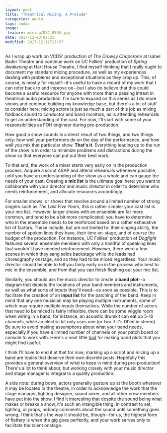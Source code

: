 ```yaml
---
layout: post
title: "Theatrical Micing: A Prelude"
categories: audio
tags: audio
image:
 feature: micing/DSC_8536.jpg
date: 2017-12-03T02:21
modified: 2017-12-12T13:57
---
```


As I wrap up work on VCDS' production of _The Drowsy Chaperone_ at Isabel Bader Theatre and continue work on UC Follies' production of _Spring Awakening_ at Hart House Theatre, I find myself thinking that I really ought to document my standard micing procedure, as well as my experiences dealing with problems and exceptional situations as they crop up. This, of course, is mostly for myself--it's useful to have a record of my work that I can refer back to and improve on--but I also do believe that this could become a useful resource for anyone with more than a passing intrest in theatrical audio production. I'm sure to expand on this series as I do more shows and continue building my knowledge base, but there's a lot of stuff to consider here; micing actors is just as much a part of this job as mixing foldback sound to conductor and band monitors, as is attending rehearsals to get an understanding of the cast. For now, I'll start with some of your responsibilities as FOH engineer during pre-production.

How good a show sounds is a direct result of two things, and two things only: how well your performers do on the day of the performance, and how well you mix that particular show. **That's it**. Everything leading up to the run of the show is in order to minimize problems and distractions during the show so that everyone can put out their best work.

To that end, the work of a mixer starts very early on in the production process. Acquire a script ASAP and attend rehearsals whenever possible, until you have an understanding of the show as a whole and can gauge the needs of your cast. Creating a **mic list** is the ultimate goal here: you want to collaborate with your director and music director in order to determine who needs reinforcement, and allocate resources accordingly.

For smaller shows, or shows that revolve around a limited number of strong singers such as _The Last Five Years_, this is rather simple: your cast list is your mic list. However, larger shows with an ensemble are far more common, and tend to be a bit more complicated; you have to determine who in the ensemble needs to be reinforced based on a rather exhaustive list of factors. These include, but are not limited to: their singing ability, the number of spoken lines they have, their time on-stage, and of course the budget of the production. For instance, UC Follies' production of _Dogfight_ featured several ensemble members with only a handful of speaking lines that wouldn't have needed reinforcement. However, there were a few scenes in which they sang solos backstage while the leads had choreography onstage, and so they had to be miced regardless. Your music director should be able to tell you fairly early on in the process who best to mic in the ensemble, and from that you can finish fleshing out your mic list.

Similarly, you should ask the music director to create a **band plot**--a diagram that depicts the locations of your band members and instruments, as well as what sorts of inputs they'll need--as soon as possible. This is to facilitate the creation of an **input list** for the patching of the band. Keep in mind that any one musician may be playing multiple instruments, some of which may require multiple inputs themselves. While the number of actors that need to be miced is fairly inflexible, there can be some wiggle room when wiring in a band; for instance, an acoustic drumkit can eat up 5-10 channels, while an electric kit only uses one (or two if it's DI'ed in stereo). Be sure to avoid making assumptions about what your band needs, especially if you have a limited number of channels on your patch board or console to work with. Here's a neat little [tool][stageplot] for making band plots that you might find useful.

I think I'll have to end it at that for now; marking up a script and micing up a band are topics that deserve their own discrete posts. Hopefully this provides a general overview of what to keep in mind during pre-production! There's a lot to think about, but working closely with your music director and stage manager is integral to a quality production.

A side note: during bows, actors generally gesture up at the booth wherever it may be located in the theatre, in order to acknowledge the work that the stage manager, lighting designer, sound mixer, and all other crew members have put into the show. I find it interesting that despite the sound being what makes or breaks a show, it's such an intangible thing; in contrast to set, lighting, or props, nobody comments about the sound until something goes wrong. I think that's the way it should be, though--for us, the highest form of flattery is when the gig goes perfectly, and your work serves only to facilitate the talent onstage.

[stageplot]: https://stage-plan.com
